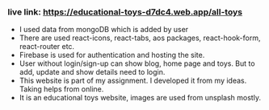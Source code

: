 ### live link: https://educational-toys-d7dc4.web.app/all-toys
* I used data from mongoDB which is added by user
* There are used react-icons, react-tabs, aos packages, react-hook-form, react-router etc.
* Firebase is used for authentication and hosting the site.
* User without login/sign-up can show blog, home page and toys. But to add, update and show details need to login.
* This website is part of my assignment. I developed it from my ideas. Taking helps from online.
* It is an educational toys website, images are used from unsplash mostly.